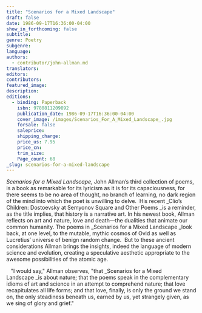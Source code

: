 ```yaml
---
title: "Scenarios for a Mixed Landscape"
draft: false
date: 1986-09-17T16:36:00-04:00
show_in_forthcoming: false
subtitle:
genre: Poetry
subgenre:
language:
authors:
  - contributor/john-allman.md
translators:
editors:
contributors:
featured_image:
description:
editions:
  - binding: Paperback
    isbn: 9780811209892
    publication_date: 1986-09-17T16:36:00-04:00
    cover_image: /images/Scenarios_For_A_Mixed_Landscape_.jpg
    forsale: false
    saleprice:
    shipping_charge:
    price_us: 7.95
    price_cn:
    trim_size:
    Page_count: 68
_slug: scenarios-for-a-mixed-landscape
---
```


_Scenarios for a Mixed Landscape,_ John Allman’s third collection of poems, is a book as remarkable for its lyricism as it is for its capaciousness, for there seems to be no area of thought, no branch of learning, no dark region of the mind into which the poet is unwilling to delve.  His recent _Clio’s Children: Dostoevsky at Semyonov Square and Other Poems _is a reminder, as the title implies, that history is a narrative art. In his newest book, Allman reflects on art and nature, love and death—the dualities that animate our common humanity. The poems in _Scenarios for a Mixed Landscape _look back, at one level, to the mutable, mythic cosmos of Ovid as well as Lucretius’ universe of benign random change.  But to these ancient considerations Allman brings the insights, indeed the language of modern science and evolution, creating a speculative aesthetic appropriate to the awesome possibilities of the atomic age.

   "I would say," Allman observes, "that _Scenarios for a Mixed Landscape _is about nature; that the poems speak in the complementary idioms of art and science in an attempt to comprehend nature; that love recapitulates all life forms; and that love, finally, is only the ground we stand on, the only steadiness beneath us, earned by us, yet strangely given, as we sing of glory and grief."

